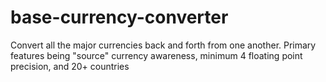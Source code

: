# base-currency-converter
Convert all the major currencies back and forth from one another. Primary features being "source" currency awareness, minimum 4 floating point precision, and 20+ countries
